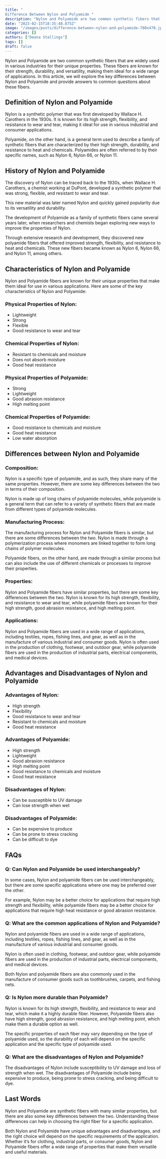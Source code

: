 ```yaml
---
title: "
Difference Between Nylon and Polyamide "
description: "Nylon and Polyamide are two common synthetic fibers that are widely used in various industries for their unique properties. These fibers are known for"
date: "2023-02-15T18:35:48.875Z"
image: "/images/posts/difference-between-nylon-and-polyamide-780x470.jpg"
categories: []
authors: ["Deana Stallings"]
tags: []
draft: false
---
```


Nylon and Polyamide are two common synthetic fibers that are widely used in various industries for their unique properties. These fibers are known for their strength, durability, and versatility, making them ideal for a wide range of applications. In this article, we will explore the key differences between Nylon and Polyamide and provide answers to common questions about these fibers.

## Definition of Nylon and Polyamide

Nylon is a synthetic polymer that was first developed by Wallace H. Carothers in the 1930s. It is known for its high strength, flexibility, and resistance to wear and tear, making it ideal for use in various industrial and consumer applications.

Polyamide, on the other hand, is a general term used to describe a family of synthetic fibers that are characterized by their high strength, durability, and resistance to heat and chemicals. Polyamides are often referred to by their specific names, such as Nylon 6, Nylon 66, or Nylon 11.

## History of Nylon and Polyamide

The discovery of Nylon can be traced back to the 1930s, when Wallace H. Carothers, a chemist working at DuPont, developed a synthetic polymer that was strong, flexible, and resistant to wear and tear. 

This new material was later named Nylon and quickly gained popularity due to its versatility and durability.

The development of Polyamide as a family of synthetic fibers came several years later, when researchers and chemists began exploring new ways to improve the properties of Nylon. 

Through extensive research and development, they discovered new polyamide fibers that offered improved strength, flexibility, and resistance to heat and chemicals. These new fibers became known as Nylon 6, Nylon 66, and Nylon 11, among others.

## Characteristics of Nylon and Polyamide

Nylon and Polyamide fibers are known for their unique properties that make them ideal for use in various applications. Here are some of the key characteristics of Nylon and Polyamide:

### Physical Properties of Nylon:

* Lightweight
* Strong
* Flexible
* Good resistance to wear and tear

### Chemical Properties of Nylon:

* Resistant to chemicals and moisture
* Does not absorb moisture
* Good heat resistance

### Physical Properties of Polyamide:

* Strong
* Lightweight
* Good abrasion resistance
* High melting point

### Chemical Properties of Polyamide:

* Good resistance to chemicals and moisture
* Good heat resistance
* Low water absorption

## Differences between Nylon and Polyamide

### Composition:

Nylon is a specific type of polyamide, and as such, they share many of the same properties. However, there are some key differences between the two in terms of their composition. 

Nylon is made up of long chains of polyamide molecules, while polyamide is a general term that can refer to a variety of synthetic fibers that are made from different types of polyamide molecules.

### Manufacturing Process:

The manufacturing process for Nylon and Polyamide fibers is similar, but there are some differences between the two. Nylon is made through a polymerization process where monomers are linked together to form long chains of polymer molecules. 

Polyamide fibers, on the other hand, are made through a similar process but can also include the use of different chemicals or processes to improve their properties.

### Properties:

Nylon and Polyamide fibers have similar properties, but there are some key differences between the two. Nylon is known for its high strength, flexibility, and resistance to wear and tear, while polyamide fibers are known for their high strength, good abrasion resistance, and high melting point.

### Applications:

Nylon and Polyamide fibers are used in a wide range of applications, including textiles, ropes, fishing lines, and gear, as well as in the manufacture of various industrial and consumer goods. Nylon is often used in the production of clothing, footwear, and outdoor gear, while polyamide fibers are used in the production of industrial parts, electrical components, and medical devices.

## Advantages and Disadvantages of Nylon and Polyamide

### Advantages of Nylon:

* High strength
* Flexibility
* Good resistance to wear and tear
* Resistant to chemicals and moisture
* Good heat resistance

### Advantages of Polyamide:

* High strength
* Lightweight
* Good abrasion resistance
* High melting point
* Good resistance to chemicals and moisture
* Good heat resistance

### Disadvantages of Nylon:

* Can be susceptible to UV damage
* Can lose strength when wet

### Disadvantages of Polyamide:

* Can be expensive to produce
* Can be prone to stress cracking
* Can be difficult to dye

## FAQs

### Q: Can Nylon and Polyamide be used interchangeably?

In some cases, Nylon and polyamide fibers can be used interchangeably, but there are some specific applications where one may be preferred over the other. 

For example, Nylon may be a better choice for applications that require high strength and flexibility, while polyamide fibers may be a better choice for applications that require high heat resistance or good abrasion resistance.

### Q: What are the common applications of Nylon and Polyamide?

Nylon and polyamide fibers are used in a wide range of applications, including textiles, ropes, fishing lines, and gear, as well as in the manufacture of various industrial and consumer goods. 

Nylon is often used in clothing, footwear, and outdoor gear, while polyamide fibers are used in the production of industrial parts, electrical components, and medical devices. 

Both Nylon and polyamide fibers are also commonly used in the manufacture of consumer goods such as toothbrushes, carpets, and fishing nets.

### Q: Is Nylon more durable than Polyamide?

Nylon is known for its high strength, flexibility, and resistance to wear and tear, which make it a highly durable fiber. However, Polyamide fibers also have high strength, good abrasion resistance, and high melting point, which make them a durable option as well. 

The specific properties of each fiber may vary depending on the type of polyamide used, so the durability of each will depend on the specific application and the specific type of polyamide used.

### Q: What are the disadvantages of Nylon and Polyamide?

The disadvantages of Nylon include susceptibility to UV damage and loss of strength when wet. The disadvantages of Polyamide include being expensive to produce, being prone to stress cracking, and being difficult to dye.

## Last Words

Nylon and Polyamide are synthetic fibers with many similar properties, but there are also some key differences between the two. Understanding these differences can help in choosing the right fiber for a specific application. 

Both Nylon and Polyamide have unique advantages and disadvantages, and the right choice will depend on the specific requirements of the application. Whether it’s for clothing, industrial parts, or consumer goods, Nylon and Polyamide fibers offer a wide range of properties that make them versatile and useful materials.